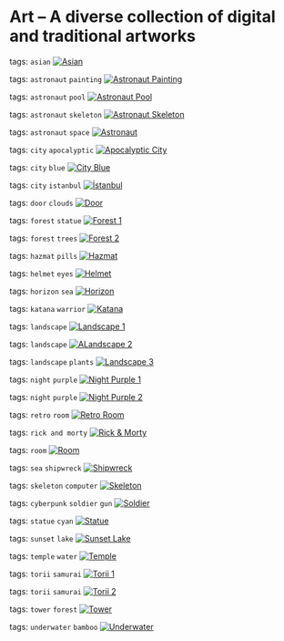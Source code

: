 # Art – A diverse collection of digital and traditional artworks

tags: `asian`
[![Asian](./art-asian-01.jpg)](https://raw.githubusercontent.com/sayimburak/wallpapers/refs/heads/main/wallpapers/Art/art-asian-01.jpg)

tags: `astronaut` `painting`
[![Astronaut Painting](./art-astronaut-painting-01.png)](https://github.com/sayimburak/wallpapers/blob/main/wallpapers/Art/art-astronaut-painting-01.png)

tags: `astronaut` `pool`
[![Astronaut Pool](./art-astronaut-pool-01.jpg)](https://raw.githubusercontent.com/sayimburak/wallpapers/refs/heads/main/wallpapers/Art/art-astronaut-pool-01.jpg)

tags: `astronaut` `skeleton`
[![Astronaut Skeleton](./art-astronaut-skeleton-01.jpg)](https://raw.githubusercontent.com/sayimburak/wallpapers/refs/heads/main/wallpapers/Art/art-astronaut-skeleton-01.jpg)

tags: `astronaut` `space`
[![Astronaut](./art-astronaut-space-01.jpg)](https://raw.githubusercontent.com/sayimburak/wallpapers/refs/heads/main/wallpapers/Art/art-astronaut-space-01.jpg)

tags: `city` `apocalyptic`
[![Apocalyptic City](./art-city-apocalyptic-01.jpg)](https://raw.githubusercontent.com/sayimburak/wallpapers/refs/heads/main/wallpapers/Art/art-city-apocalyptic-01.jpg)

tags: `city` `blue`
[![City Blue](./art-city-blue-01.png)](https://github.com/sayimburak/wallpapers/blob/main/wallpapers/Art/art-city-blue-01.png)

tags: `city` `istanbul`
[![İstanbul](./art-city-istanbul-01.jpg)](https://github.com/sayimburak/wallpapers/blob/main/wallpapers/Art/art-city-istanbul-01.jpg)

tags: `door` `clouds`
[![Door](./art-door-clouds-01.jpg)](https://github.com/sayimburak/wallpapers/blob/main/wallpapers/Art/art-door-clouds-01.jpg)

tags: `forest` `statue`
[![Forest 1](./art-forest-statue-01.jpg)](https://raw.githubusercontent.com/sayimburak/wallpapers/refs/heads/main/wallpapers/Art/art-forest-statue-01.jpg)

tags: `forest` `trees`
[![Forest 2](./art-forest-trees-01.jpg)](https://raw.githubusercontent.com/sayimburak/wallpapers/refs/heads/main/wallpapers/Art/art-forest-trees-01.jpg)

tags: `hazmat` `pills`
[![Hazmat](./art-hazmat-pills-01.jpg)](https://raw.githubusercontent.com/sayimburak/wallpapers/refs/heads/main/wallpapers/Art/art-hazmat-pills-01.jpg)

tags: `helmet` `eyes`
[![Helmet](./art-helmet-eyes-01.jpg)](https://raw.githubusercontent.com/sayimburak/wallpapers/refs/heads/main/wallpapers/Art/art-helmet-eyes-01.jpg)

tags: `horizon` `sea`
[![Horizon](./art-horizon-sea-01.jpg)](https://raw.githubusercontent.com/sayimburak/wallpapers/refs/heads/main/wallpapers/Art/art-horizon-sea-01.jpg)

tags: `katana` `warrior`
[![Katana](./art-katana-warrior-01.jpg)](https://raw.githubusercontent.com/sayimburak/wallpapers/refs/heads/main/wallpapers/Art/art-katana-warrior-01.jpg)

tags: `landscape`
[![Landscape 1](./art-landscape-01.jpg)](https://raw.githubusercontent.com/sayimburak/wallpapers/refs/heads/main/wallpapers/Art/art-landscape-01.jpg)

tags: `landscape`
[![ALandscape 2](./art-landscape-02.jpg)](https://raw.githubusercontent.com/sayimburak/wallpapers/refs/heads/main/wallpapers/Art/art-landscape-02.jpg)

tags: `landscape` `plants`
[![Landscape 3](./art-landscape-plants-01.jpg)](https://github.com/sayimburak/wallpapers/blob/main/wallpapers/Art/art-landscape-plants-01.jpg)

tags: `night` `purple`
[![Night Purple 1](./art-night-purple-01.jpg)](https://raw.githubusercontent.com/sayimburak/wallpapers/refs/heads/main/wallpapers/Art/art-night-purple-01.jpg)

tags: `night` `purple`
[![Night Purple 2](./art-night-purple-02.jpg)](https://raw.githubusercontent.com/sayimburak/wallpapers/refs/heads/main/wallpapers/Art/art-night-purple-02.jpg)

tags: `retro` `room`
[![Retro Room](./art-retro-room-01.jpg)](https://raw.githubusercontent.com/sayimburak/wallpapers/refs/heads/main/wallpapers/Art/art-retro-room-01.jpg)

tags: `rick and morty`
[![Rick & Morty](./art-rick-morty-01.jpg)](https://raw.githubusercontent.com/sayimburak/wallpapers/refs/heads/main/wallpapers/Art/art-rick-morty-01.jpg)

tags: `room`
[![Room](./art-room-01.jpg)](https://raw.githubusercontent.com/sayimburak/wallpapers/refs/heads/main/wallpapers/Art/art-room-01.jpg)

tags: `sea` `shipwreck`
[![Shipwreck](./art-sea-shipwreck-01.jpg)](https://raw.githubusercontent.com/sayimburak/wallpapers/refs/heads/main/wallpapers/Art/art-sea-shipwreck-01.jpg)

tags: `skeleton` `computer`
[![Skeleton](./art-skeleton-computer-01.jpg)](https://raw.githubusercontent.com/sayimburak/wallpapers/refs/heads/main/wallpapers/Art/art-skeleton-computer-01.jpg)

tags: `cyberpunk` `soldier` `gun`
[![Soldier](./art-soldier-gun-01.jpg)](https://raw.githubusercontent.com/sayimburak/wallpapers/refs/heads/main/wallpapers/Art/art-soldier-gun-01.jpg)

tags: `statue` `cyan`
[![Statue](./art-statue-cyan-01.jpg)](https://github.com/sayimburak/wallpapers/blob/main/wallpapers/Art/art-statue-cyan-01.jpg)

tags: `sunset` `lake`
[![Sunset Lake](./art-sunset-lake-01.jpg)](https://raw.githubusercontent.com/sayimburak/wallpapers/refs/heads/main/wallpapers/Art/art-sunset-lake-01.jpg)

tags: `temple` `water`
[![Temple](./art-temple-water-01.jpg)](https://github.com/sayimburak/wallpapers/blob/main/wallpapers/Art/art-temple-water-01.jpg)

tags: `torii` `samurai`
[![Torii 1](./art-torii-samurai-01.jpg)](https://github.com/sayimburak/wallpapers/blob/main/wallpapers/Art/art-torii-samurai-01.jpg)

tags: `torii` `samurai`
[![Torii 2](./art-torii-samurai-02.jpg)](https://raw.githubusercontent.com/sayimburak/wallpapers/refs/heads/main/wallpapers/Art/art-torii-samurai-02.jpg)

tags: `tower` `forest`
[![Tower](./art-tower-forest-01.jpg)](https://raw.githubusercontent.com/sayimburak/wallpapers/refs/heads/main/wallpapers/Art/art-tower-forest-01.jpg)

tags: `underwater` `bamboo`
[![Underwater](./art-underwater-bamboo-01.jpg)](https://raw.githubusercontent.com/sayimburak/wallpapers/refs/heads/main/wallpapers/Art/art-underwater-bamboo-01.jpg)
